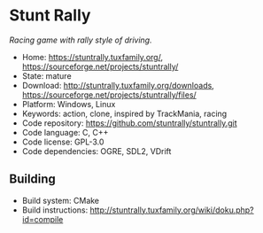 # Stunt Rally

_Racing game with rally style of driving._

- Home: https://stuntrally.tuxfamily.org/, https://sourceforge.net/projects/stuntrally/
- State: mature 
- Download: http://stuntrally.tuxfamily.org/downloads, https://sourceforge.net/projects/stuntrally/files/
- Platform: Windows, Linux
- Keywords: action, clone, inspired by TrackMania, racing
- Code repository: https://github.com/stuntrally/stuntrally.git
- Code language: C, C++
- Code license: GPL-3.0
- Code dependencies: OGRE, SDL2, VDrift

## Building

- Build system: CMake
- Build instructions: http://stuntrally.tuxfamily.org/wiki/doku.php?id=compile
